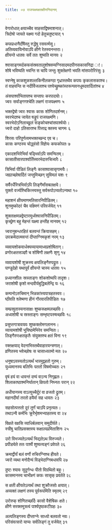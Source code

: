```yaml
---
title: ०७ राजयक्ष्मक्षतक्षीणनिदानम्

---
```

वेगारोधात् क्षयाच्चैव साहसाद्विषमाशनात्।  
त्रिदोषो जायते यक्ष्मा गदो हेतुचतुष्टयात् १

कफप्रधानैर्दोषैस्तु रुद्धेषु रसवर्त्मसु।  
अतिव्यवायिनोवाऽपि क्षीणे रेतस्यनन्तराः।  
क्षीयन्ते धातवः सर्वे ततः शुष्यति मानवः २

श्वासाङ्गमर्दकफसंस्रवतालुशोषवम्यग्निसादमदपीनसकासनिद्रा ः\!।  
शोषे भविष्यति भवन्ति स चापि जन्तुः शुक्लेक्षणो भवति मांसपरोरिरंसुः ३

स्वप्नेषु काकशुकशल्लकिनीलकण्ठा गृध्रास्तथैव कपयः कृकलासकाश्च।  
तं वाहयन्ति स नदीर्विजलाश्च पश्येच्छ्रुष्कांस्तरून्पवनधूमदवार्दितांश्च ४

अंसपार्श्वाभितापश्च सन्तापः करपादयोः।  
ज्वरः सर्वाङ्गगश्चेति लक्षणं राजयक्ष्मणः ५

भक्तद्वेषो ज्वरः श्वासः कासः शोणितदर्शनम्।  
स्वरभेदश्च जायेत षड्रूपं राजयक्ष्मणि।  
स्वरभेदोऽनिलाच्छूलं सङ्कोचश्चांसपार्श्वयोः।  
ज्वरो दाहो ऽतिसारश्च पित्ताद्र क्तस्य चागमः ६

शिरसः परिपूर्णत्वमभक्तच्छन्द एव च।  
कासः कण्ठस्य चोद्ध्वंसो विज्ञेयः कफकोपतः ७

एकादशभिरेभिर्वा षड्भिर्वाऽपि समन्वितम्।  
कासातीसारपार्श्वार्तिस्वरभेदारुचिज्वरैः ८

त्रिभिर्वा पीडितं लिङ्गैः कासश्वासासृगामयैः।  
जह्याच्छोषार्दितं जन्तुमिच्छन् सुविमलं यशः ९

सर्वैरर्धैस्त्रिभिर्वाऽपि लिङ्गैर्मांसबलक्षये।  
युक्तो वर्ज्यश्चिकित्स्यस्तु सर्वरूपोऽप्यतोऽन्यथा १०

महाशनं क्षीयमाणमतिसारनिपीडितम्।  
शूनमुष्कोदरं चैव यक्ष्मिणं परिवर्जयेत् ११

शुक्लाक्षमन्नद्वेष्टारमूर्ध्वश्वासनिपीडितम्।  
कृच्छ्रेण बहु मेहन्तं यक्ष्मा हन्तीह मानवम् १२

ज्वरानुबन्धरहितं बलवन्तं क्रियासहम्।  
उपक्रमेदात्मवन्तं दीप्ताग्निमकृशं नरम् १३

व्यवायशोकवार्धक्यव्यायामाध्वप्रशोषितान्।  
व्रणोरःक्षतसञ्ज्ञौ च शोषिणौ लक्षणैः शृणु १४

व्यवायशोषी शुक्रस्य क्षयलिङ्गैरुपद्रुतः।  
पाण्डुदेहो यथापूर्वं क्षीयन्ते चास्य धातवः १५

प्रध्यानशीलः स्रस्ताङ्गः शोकशोष्यपि तादृशः।  
जराशोषी कृशो मन्दवीर्यबुद्धिबलेन्द्रि यः १६

कम्पनोऽरुचिमान् भिन्नकांस्यपात्रहतस्वरः।  
ष्ठीवति श्लेष्मणा हीनं गौरवारतिपीडितः १७

सम्प्रस्रुतास्यनासाक्षः शुष्करूक्षमलच्छविः।  
अध्वशोषी च स्रस्ताङ्गः सम्भृष्टपरुषच्छविः १८

प्रसुप्तगात्रावयवः शुष्कक्लोमगलाननः।  
व्यायामशोषी भूयिष्ठमेभिरेव समन्वितः।  
लिङ्गैरुरःक्षतकृतैः संयुक्तश्च क्षतं विना १९

रक्तक्षयाद् वेदनाभिस्तथैवाहारयन्त्रणात्।  
व्रणितस्य भवेच्छोषः स चासाध्यतमो मतः २०

धनुषाऽयस्यतोऽत्यर्थं भारमुद्वहतो गुरुम्।  
युध्यमानस्य बलिभिः पततो विषमोच्चतः २१

वृषं हयं वा धावन्तं दम्यं वाऽन्य निगृह्णतः।  
शिलाकाष्ठाश्मनिर्घातान् क्षिपतो निघ्नतः परान् २२

अधीयानस्य वाऽत्युच्चैर्दूरं वा व्रजतो द्रुतम्।  
महानदीर्वा तरतो हयैर्वा सह धावतः २३

सहसोत्पत्ततो दूरं तूर्णं चाऽपि प्रनृत्यतः।  
तथाऽन्यै कर्मभिः क्रूरैर्भृशमभ्याहतस्य वा २४

विक्षते वक्षसि व्याधिर्बलवान् समुदीर्यते।  
स्त्रीषु चातिप्रसक्तस्य रूक्षाल्पप्रमिताशिनः २५

उरो विभज्यतेऽत्यर्थं भिद्यतेऽथ विरुज्यते।  
प्रपीड्येते ततः पार्श्वे शुष्यत्यङ्गं प्रवेपते २६

क्रमाद्वीर्यं बलं वर्णो रुचिरग्निश्च हीयते।  
ज्वरो व्यथा मनोदैन्यं विड्भेदाग्निबधावपि २७

दुष्टः श्यावः सुदुर्गन्धः पीतो विग्रथितो बहुः।  
कासमानस्य चाभीक्ष्णं कफः सासृक् प्रवर्तते २८

स क्षती क्षीयतेऽत्यर्थं तथा शुक्रौजसोः क्षयात्।  
अव्यक्तं लक्षणं तस्य पूर्वरूपमिति स्मृतम् २९

उरोरुक् शोणितच्छर्दिः कासो वैशेषिकः क्षते।  
क्षीणे सरक्तमूत्रत्वं पार्श्वपृष्ठकटीग्रहः ३०

अल्पलिङ्गस्य दीप्ताग्नेः साध्यो बलवतो नवः।  
परिसंवत्सरो याप्यः सर्वलिङ्गं तु वर्जयेत् ३१
